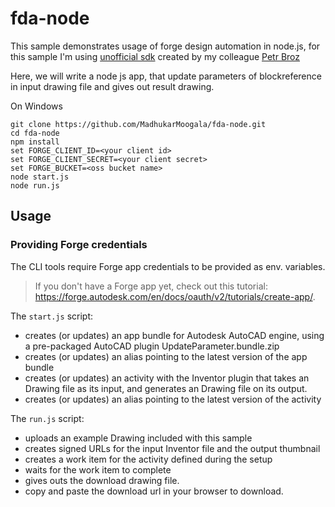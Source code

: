 # fda-node

This sample demonstrates usage of forge design automation in node.js, for this sample I'm using [unofficial sdk](https://github.com/petrbroz/forge-server-utils) created by my colleague [Petr Broz](https://github.com/petrbroz)

Here, we will write a node js app, that update parameters of blockreference in  input drawing file and gives out result drawing.


On Windows
```
git clone https://github.com/MadhukarMoogala/fda-node.git
cd fda-node
npm install
set FORGE_CLIENT_ID=<your client id>
set FORGE_CLIENT_SECRET=<your client secret>
set FORGE_BUCKET=<oss bucket name>
node start.js
node run.js
```
## Usage

### Providing Forge credentials

The CLI tools require Forge app credentials to be provided as env. variables.

> If you don't have a Forge app yet, check out this tutorial: https://forge.autodesk.com/en/docs/oauth/v2/tutorials/create-app/.


The `start.js` script:

- creates (or updates) an app bundle for Autodesk AutoCAD engine,
  using a pre-packaged AutoCAD plugin UpdateParameter.bundle.zip
- creates (or updates) an alias pointing to the latest version of the app bundle
- creates (or updates) an activity with the Inventor plugin that
  takes an Drawing file as its input, and generates an Drawing file
  on its output.
- creates (or updates) an alias pointing to the latest version of the activity

The `run.js` script:

- uploads an example Drawing  included with this sample
- creates signed URLs for the input Inventor file and the output thumbnail
- creates a work item for the activity defined during the setup
- waits for the work item to complete
- gives outs the download drawing file.
- copy and paste the download url in your browser to download.




